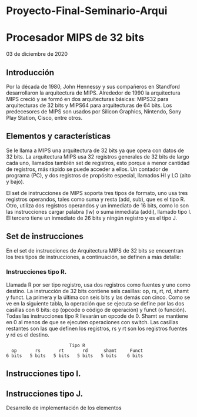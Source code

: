 # Proyecto-Final-Seminario-Arqui

# Procesador MIPS de 32 bits
03 de diciembre de 2020
## Introducción
Por la década de 1980, John Hennessy y sus compañeros en Standford desarrollaron la arquitectura de MIPS. Alrededor de 1990 la arquitectura MIPS creció y se formó en dos arquitecturas básicas: MIPS32 para arquitecturas de 32 bits y MIPS64 para arquitecturas de 64 bits. Los predecesores de MIPS son usados por Silicon Graphics, Nintendo, Sony Play Station, Cisco, entre otros.


## Elementos y características
Se le llama a MIPS una arquitectura de 32 bits ya que opera con datos de 32 bits. La arquitectura MIPS usa 32 registros generales de 32 bits de largo cada uno, llamados también set de registros, esto porque a menor cantidad de registros, más rápido se puede acceder a ellos. Un contador de programa (PC), y dos registros de propósito especial, llamados HI y LO (alto y bajo). 

El set de instrucciones de MIPS soporta tres tipos de formato, uno usa tres registros operandos, tales como suma y resta (add, sub), que es el tipo R. Otro, utiliza dos registros operandos y un inmediato de 16 bits, como lo son las instrucciones cargar palabra (lw) o suma inmediata (addi), llamado tipo I. El tercero tiene un inmediato de 26 bits y ningún registro y es el tipo J.

## Set de instrucciones
En el set de instrucciones de Arquitectura MIPS de 32 bits se encuentran los tres tipos de instrucciones, a continuación, se definen a más detalle:
### Instrucciones tipo R. 
Llamada R por ser tipo registro, usa dos registros como fuentes y uno como destino. La instrucción de 32 bits contiene seis casillas: op, rs, rt, rd, shamt y funct. La primera y la última con seis bits y las demás con cinco. Como se ve en la siguiente tabla, la operación que se ejecuta se define por las dos casillas con 6 bits: op (opcode o código de operación) y funct (o función). Todas las instrucciones tipo R llevarán un opcode de 0. Shamt se mantiene en 0 al menos de que se ejecuten operaciones con switch. Las casillas restantes son las que definen los registros, rs y rt son los registros fuentes y rd es el destino. 

                            Tipo R
      op	   rs	    rt	     rd	     shamt     Funct
    6 bits	 5 bits	  5 bits   5 bits   5 bits    6 bits

## Instrucciones tipo I.


## Instrucciones tipo J.



Desarrollo de implementación de los elementos
